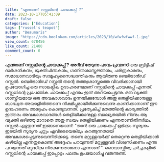 ```yaml
---
title: "എന്താണ് റസ്സലിന്റെ ചായക്കപ്പ് ?"
date: 2023-10-17T05:41:09
draft: false
categories: ["Education"]
tags: ["russel's teapot"]
author: "Beaumaris"
image: "https://cdn.boolokam.com/articles/2023/10/wfwfwfwwf-1.jpg"
view_count: 678456
like_count: 21400
comment_count: 0
---
```


**എന്താണ് റസ്സലിന്റെ ചായക്കപ്പ് ?** **അറിവ് തേടുന്ന പാവം പ്രവാസി** ഒരു ബ്രിട്ടീഷ് ദാർശനികനും, യുക്തിചിന്തകനും, ഗണിതശാസ്ത്രജ്ഞനും, ചരിത്രകാരനും, സമാധാനവാദിയും സാമൂഹ്യസൈദ്ധാന്തികനും ആയിരുന്നു ബെർട്രാൻഡ് റസ്സൽ. ബെർട്രാൻഡ് റസ്സൽ തന്റെ തത്ത്വശാസ്ത്രത്തെ വിവരിക്കാനായി ഉപയോഗിച്ച ഒരു സാങ്കല്പിക ഉദാഹരണമാണ് റസ്സലിന്റെ ചായക്കപ്പ് എന്നത്. റസ്സലിന്റെ പ്രാപഞ്ചിക ചായക്കപ്പ് എന്നും ഇത് അറിയപ്പെടുന്നു. ഒരു വ്യക്തി ശാസ്ത്രീയമായ ഒരു അവകാശവാദം ഉന്നയിക്കുമ്പോൾ അതു തെളിയിക്കാനുള്ള ബാദ്ധ്യത അയാളിൽത്തന്നെ നിക്ഷിപ്തമായിരിക്കുന്നുവെന്നു കാണിക്കാനാണ് ഈ ഉദാഹരണം അദ്ദേഹം കൊണ്ടുവന്നത്. പ്രത്യേകിച്ച് മതത്തിന്റെ കാര്യത്തിൽ ഇത്തരം അവകാശവാദങ്ങൾ തെളിയിക്കാനുള്ള ബാദ്ധ്യതയിൽ നിന്നും ആ വ്യക്തി ഒഴിഞ്ഞു മാറാതെ അതു സ്വയം തെളിയിക്കണം എന്നതാണിതിനർഥം. റസ്സൽ എഴുതുന്നത് ഇങ്ങനെയാണ്: "താൻ ഒരു ചായക്കപ്പ് ഭൂമിക്കും സൂര്യനും ഇടയിൽ സൂര്യനു ചുറ്റും എവിടെയെങ്കിലും കറങ്ങുന്നതായി അവകാശപ്പെടുന്നുവെന്നിരിക്കട്ടെ. തന്നെ മറ്റുള്ളവർക്ക് തെറ്റെന്നു തെളിയിക്കാൻ കഴിയില്ല എന്നതുകൊണ്ട് അദ്ദേഹം പറയുന്നത് മറ്റുള്ളവർ വിശ്വസിക്കണം എന്നു പറയുന്നത് ബുദ്ധിക്കു നിരക്കുന്നതാണോ എന്നാണ് ". ദൈവാസ്തിത്വ ചർച്ചകളിൽ റസ്സലിന്റെ ചായക്കപ്പ് ഇപ്പോഴും പലരും ഉപയോഗിച്ചു വരുന്നുണ്ട്.
